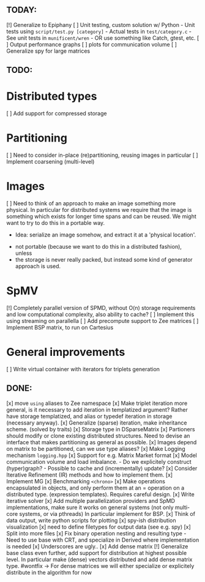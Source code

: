TODAY:
------

[!] Generalize to Epiphany
[ ] Unit testing, custom solution w/ Python
    - Unit tests using `script/test.py [category]`
    - Actual tests in  `test/category.c`
    - See unit tests in `munificent/wren`
    - OR use something like Catch, gtest, etc.
[ ] Output performance graphs
    [ ] plots for communication volume
[ ] Generalize spy for large matrices

TODO:
-----

# Distributed types
[ ] Add support for compressed storage

# Partitioning
[ ] Need to consider in-place (re)partitioning, reusing images in particular
[ ] Implement coarsening (multi-level)

# Images
[ ] Need to think of an approach to make an image something more physical.
In particular for distributed systems we require that the image is something
which exists for longer time spans and can be reused. We might want to try to
do this in a portable way.
- Idea: serialize an image somehow, and extract it at a 'physical location'.
 * not portable (because we want to do this in a distributed fashion), unless
 * the storage is never really packed, but instead some kind of generator
   approach is used.

# SpMV
[!] Completely parallel version of SPMD, without O(n) storage
requirements and low computational complexity, also ability to cache?
    [ ] Implement this using streaming on parallella
    [ ] Add precompute support to Zee matrices
    [ ] Implement BSP matrix, to run on Cartesius

# General improvements
[ ] Write virtual container with iterators for triplets generation

DONE:
-----
[x] move `using` aliases to Zee namespace
[x] Make triplet iteration more general, is it necessary to add iteration in
templatized argument? Rather have storage templatized, and alias or typedef
iteration in storage (necessary anyway).
[x] Generalize (sparse) iteration, make inheritance scheme. (solved by traits)
[x] Storage type in DSparseMatrix
[x] Partioners should modify or clone existing distributed structures.
Need to devise an interface that makes partitioning as general as possible.
[x] Images depend on matrix to be partitioned, can we use type aliases?
[x] Make Logging mechanism `logging.hpp`
[x] Support for e.g. Matrix Market format
[x] Model communication volume and load imbalance.
    - Do we explicitely construct (hyper)graph?
    - Possible to cache and (incrementally) update?
[x] Consider Iterative Refinement (IR) methods and how to implement them.
[x] Implement MG
[x] Benchmarking `<chrono>`
[x] Make operations encapsulated in objects, and only perform them at an
= operation on a distributed type. (expression templates).  Requires careful
design.
[x] Write iterative solver
[x] Add multiple parallelization providers and SpMD implementations, make sure
it works on general systems (not only multi-core systems, or via pthreads)
In particular implement for BSP.
[x] Think of data output, write python scripts for plotting
[x] spy-ish distribution visualization
[x] need to define filetypes for output data (see e.g. spy)
[x] Split into more files
[x] Fix binary operation nesting and resulting type
    - Need to use base with CRT, and specialize in Derived where implementation is needed
[x] Underscores are ugly..
[x] Add dense matrix
[!] Generalize base class even further, add support for distribution at highest
possible level. In particular make (dense) vectors distributed and add
dense matrix type. #wontfix
    -> For dense matrices we will either specialize or explicitely distribute
       in the algorithm for now

